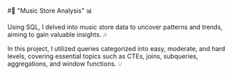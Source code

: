 
#🎵  "Music Store Analysis" 📊

Using SQL, I delved into music store data to uncover patterns and trends, aiming to gain valuable insights. 🎶

In this project, I utilized queries categorized into easy, moderate, and hard levels, covering essential topics such as CTEs, joins, subqueries, aggregations, and window functions. 💡
